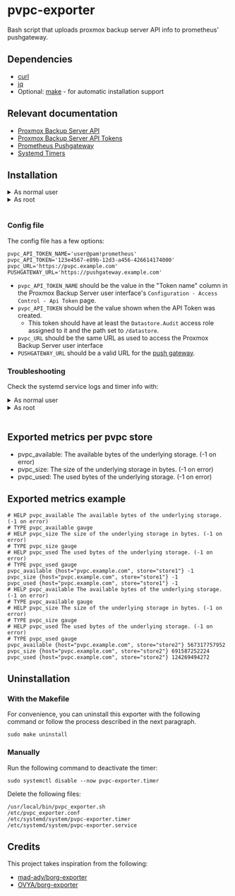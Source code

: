 # pvpc-exporter

Bash script that uploads proxmox backup server API info to prometheus' pushgateway.

## Dependencies

- [curl](https://curl.se/)
- [jq](https://stedolan.github.io/jq/)
- Optional: [make](https://www.gnu.org/software/make/) - for automatic installation support

## Relevant documentation

- [Proxmox Backup Server API](https://pvpc.proxmox.com/docs/api-viewer/index.html)
- [Proxmox Backup Server API Tokens](https://pvpc.proxmox.com/docs/user-management.html#api-tokens)
- [Prometheus Pushgateway](https://github.com/prometheus/pushgateway/blob/master/README.md)
- [Systemd Timers](https://www.freedesktop.org/software/systemd/man/systemd.timer.html)

## Installation

<details>
<summary>As normal user</summary>

### With the Makefile

For convenience, you can install this exporter with the following command or follow the manual process described in the next paragraph.

```
make install-user
$EDITOR $HOME/.config/pvpc_exporter.conf
```

### Manually

1. Copy `pvpc_exporter.sh` to `$HOME/.local/bin/` and make it executable.

2. Copy `pvpc_exporter.conf` to `$HOME/.config/`, configure it (see the configuration section below) and make it read only.

3. Edit pvpc-exporter.service and change the following lines:

```
ExecStart=/usr/local/bin/pvpc_exporter.sh
EnvironmentFile=/etc/pvpc_exporter.conf
```

to

```
ExecStart=/home/%u/.local/bin/pvpc_exporter.sh
EnvironmentFile=/home/%u/.config/pvpc_exporter.conf
```

4. Copy the systemd unit and timer to `$HOME/.config/systemd/user/`:

```
cp pvpc-exporter.* $HOME/.config/systemd/user/
```

5. and run the following command to activate the timer:

```
systemctl --user enable --now pvpc-exporter.timer
```

It's possible to trigger the execution by running manually:

```
systemctl --user start pvpc-exporter.service
```

</details>
<details>
<summary>As root</summary>

### With the Makefile

For convenience, you can install this exporter with the following command or follow the manual process described in the next paragraph.

```
sudo make install
sudoedit /etc/pvpc_exporter.conf
```

### Manually

1. Copy `pvpc_exporter.sh` to `/usr/local/bin/` and make it executable.

2. Copy `pvpc_exporter.conf` to `/etc/`, configure it (see the configuration section below) and make it read only.

3. Copy the systemd unit and timer to `/etc/systemd/system/`:

```
sudo cp pvpc-exporter.* /etc/systemd/system/
```

4. and run the following command to activate the timer:

```
sudo systemctl enable --now pvpc-exporter.timer
```

It's possible to trigger the execution by running manually:

```
sudo systemctl start pvpc-exporter.service
```

</details>
<br/>

### Config file

The config file has a few options:

```
pvpc_API_TOKEN_NAME='user@pam!prometheus'
pvpc_API_TOKEN='123e4567-e89b-12d3-a456-426614174000'
pvpc_URL='https://pvpc.example.com'
PUSHGATEWAY_URL='https://pushgateway.example.com'
```

- `pvpc_API_TOKEN_NAME` should be the value in the "Token name" column in the Proxmox Backup Server user interface's `Configuration - Access Control - Api Token` page.
- `pvpc_API_TOKEN` should be the value shown when the API Token was created.
  - This token should have at least the `Datastore.Audit` access role assigned to it and the path set to `/datastore`.
- `pvpc_URL` should be the same URL as used to access the Proxmox Backup Server user interface
- `PUSHGATEWAY_URL` should be a valid URL for the [push gateway](https://github.com/prometheus/pushgateway).

### Troubleshooting

Check the systemd service logs and timer info with:

<details>
<summary>As normal user</summary>

```
journalctl --user --unit pvpc-exporter.service
systemctl --user list-timers
```

</details>
<details>
<summary>As root</summary>

```
journalctl --unit pvpc-exporter.service
systemctl list-timers
```

</details>
<br>

## Exported metrics per pvpc store

- pvpc_available: The available bytes of the underlying storage. (-1 on error)
- pvpc_size: The size of the underlying storage in bytes. (-1 on error)
- pvpc_used: The used bytes of the underlying storage. (-1 on error)

## Exported metrics example

```
# HELP pvpc_available The available bytes of the underlying storage. (-1 on error)
# TYPE pvpc_available gauge
# HELP pvpc_size The size of the underlying storage in bytes. (-1 on error)
# TYPE pvpc_size gauge
# HELP pvpc_used The used bytes of the underlying storage. (-1 on error)
# TYPE pvpc_used gauge
pvpc_available {host="pvpc.example.com", store="store1"} -1
pvpc_size {host="pvpc.example.com", store="store1"} -1
pvpc_used {host="pvpc.example.com", store="store1"} -1
# HELP pvpc_available The available bytes of the underlying storage. (-1 on error)
# TYPE pvpc_available gauge
# HELP pvpc_size The size of the underlying storage in bytes. (-1 on error)
# TYPE pvpc_size gauge
# HELP pvpc_used The used bytes of the underlying storage. (-1 on error)
# TYPE pvpc_used gauge
pvpc_available {host="pvpc.example.com", store="store2"} 567317757952
pvpc_size {host="pvpc.example.com", store="store2"} 691587252224
pvpc_used {host="pvpc.example.com", store="store2"} 124269494272
```

## Uninstallation

### With the Makefile

For convenience, you can uninstall this exporter with the following command or follow the process described in the next paragraph.

```
sudo make uninstall
```

### Manually

Run the following command to deactivate the timer:

```
sudo systemctl disable --now pvpc-exporter.timer
```

Delete the following files:

```
/usr/local/bin/pvpc_exporter.sh
/etc/pvpc_exporter.conf
/etc/systemd/system/pvpc-exporter.timer
/etc/systemd/system/pvpc-exporter.service
```

## Credits

This project takes inspiration from the following:

- [mad-ady/borg-exporter](https://github.com/mad-ady/borg-exporter)
- [OVYA/borg-exporter](https://github.com/OVYA/borg-exporter)
